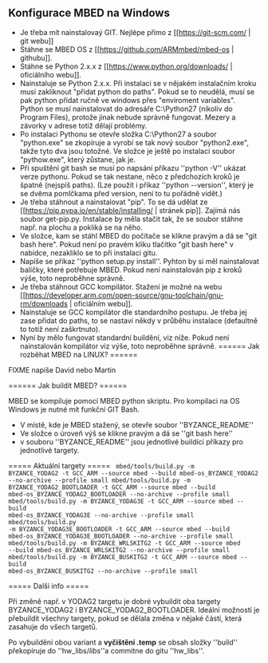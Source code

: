 ## Konfigurace MBED na Windows

  * Je třeba mít nainstalovaý GIT. Nejlépe přímo z [[https://git-scm.com/ | git webu]]
  * Stáhne se MBED OS z [[https://github.com/ARMmbed/mbed-os | githubu]].
  * Stáhne se Python 2.x.x z [[https://www.python.org/downloads/ | oficiálního webu]].
  * Nainstaluje se Python 2.x.x. Při instalaci se v nějakém instalačním kroku musí zakliknout "přidat python do paths". Pokud se to neudělá, musí se pak python přidat ručně ve windows přes "enviroment variables". Python se musí nainstalovat do adresáře C:\Python27 (nikoliv do Program Files), protože jinak nebude správně fungovat. Mezery a závorky v adrese totiž dělají problémy.
  * Po instalaci Pythonu se otevře složka C:\Python27 a soubor "python.exe" se zkopíruje a vyrobí se tak nový soubor "python2.exe", takže tyto dva jsou totožné. Ve složce je ještě po instalaci soubor "pythow.exe", který zůstane, jak je.
  * Při spuštění git bash se musí po napsání příkazu ''python -V'' ukázat verze pythonu. Pokud se tak nestane, něco z předchozích kroků je špatně (nejspíš paths). (Lze použít i příkaz ''python --version'', který je se dvěma pomlčkama před version, není to tu pořádně vidět.)
  * Je třeba stáhnout a nainstalovat "pip". To se dá udělat ze [[https://pip.pypa.io/en/stable/installing/ | stránek pip]]. Zajímá nás soubor get-pip.py. Instalace by měla stačit tak, že se soubor stáhne např. na plochu a pokliká se na něho.
  * Ve složce, kam se stáhl MBED do počítače se klikne pravým a dá se "git bash here". Pokud není po pravém kliku tlačítko "git bash here" v nabídce, nezakliklo se to při instalaci gitu.
  * Napíše se příkaz ''python setup.py install''. Pyhton by si měl nainstalovat balíčky, které potřebuje MBED. Pokud není nainstalován pip z kroků výše, toto neproběhne správně.
  * Je třeba stáhnout GCC kompilátor. Stažení je možné na webu [[https://developer.arm.com/open-source/gnu-toolchain/gnu-rm/downloads | oficiálním webu]].
  * Nainstaluje se GCC kompilátor dle standardního postupu. Je třeba jej zase přidat do paths, to se nastaví někdy v průběhu instalace (defaultně to totiž není zaškrtnuto).
  * Nyní by mělo fungovat standardní buildění, viz níže. Pokud není nainstalován kompilátor viz výše, toto neproběhne správně.
====== Jak rozběhat MBED na LINUX? ======

FIXME napíše David nebo Martin

====== Jak buildit MBED? ======

MBED se kompiluje pomocí MBED python skriptu. Pro kompilaci na OS Windows je nutné mít funkční GIT Bash.
  * V místě, kde je MBED stažený, se otevře soubor ''BYZANCE_README''
  * Ve složce o úroveň výš se klikne pravým a dá se ''git bash here''
  * v souboru ''BYZANCE_README'' jsou jednotlivé buildící příkazy pro jednotlivé targety.

===== Aktuální targety =====
<code>
mbed/tools/build.py -m BYZANCE_YODAG2 -t GCC_ARM --source mbed --build mbed-os_BYZANCE_YODAG2 --no-archive --profile small
mbed/tools/build.py -m BYZANCE_YODAG2_BOOTLOADER -t GCC_ARM --source mbed --build mbed-os_BYZANCE_YODAG2_BOOTLOADER --no-archive --profile small
mbed/tools/build.py -m BYZANCE_YODAG3E -t GCC_ARM --source mbed --build mbed-os_BYZANCE_YODAG3E --no-archive --profile small
mbed/tools/build.py -m BYZANCE_YODAG3E_BOOTLOADER -t GCC_ARM --source mbed --build mbed-os_BYZANCE_YODAG3E_BOOTLOADER --no-archive --profile small
mbed/tools/build.py -m BYZANCE_WRLSKITG2 -t GCC_ARM --source mbed --build mbed-os_BYZANCE_WRLSKITG2 --no-archive --profile small
mbed/tools/build.py -m BYZANCE_BUSKITG2 -t GCC_ARM --source mbed --build mbed-os_BYZANCE_BUSKITG2 --no-archive --profile small
</code>

===== Další info =====

Při změně např. v YODAG2 targetu je dobré vybuildit oba targety BYZANCE_YODAG2 i BYZANCE_YODAG2_BOOTLOADER. Ideální možností je přebuildit všechny targety, pokud se dělala změna v nějaké části, která zasahuje do všech targetů.

Po vybuildění obou variant a **vyčištění .temp** se obsah složky ''build'' překopíruje do ''hw_libs/_libs_''a commitne do gitu ''hw_libs''.
